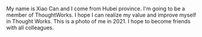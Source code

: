 My name is Xiao Can and I come from Hubei province.
I'm going to be a member of ThoughtWorks.
I hope I can realize my value and improve myself in Thought Works.
This is a photo of me in 2021. I hope to become friends with all colleagues.

